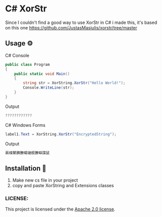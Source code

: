 # C# XorStr
Since I couldn't find a good way to use XorStr in C# i made this, it's based on this one 
https://github.com/JustasMasiulis/xorstr/tree/master


## Usage ⚙
C# Console 
```CS
public class Program
{
    public static void Main()
    {
        string str = XorString.XorStr("Hello World!");
        Console.WriteLine(str);
    }
}
```
Output
```CS
????????????
```
C# Windows Forms
```CS
label1.Text = XorString.XorStr("EncryptedString");
```
Output 
```CS
肩楪櫫腆賸暘璉舰賸噼諜鼠
```
## Installation 🤞
1. Make new cs file in your project
2. copy and paste XorString and Extensions classes 
### LICENSE:
This project is licensed under the [Apache 2.0 license](https://github.com/Mes2d/C-XorStr/blob/main/LICENSE).
